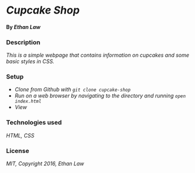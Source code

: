 # _Cupcake Shop_

#### By _**Ethan Law**_

### Description

_This is a simple webpage that contains information on cupcakes and some basic styles in CSS._

### Setup

* _Clone from Github with `git clone cupcake-shop`_
* _Run on a web browser by navigating to the directory and running `open index.html`_
* _View_

### Technologies used

_HTML, CSS_

### License

_MIT, Copyright 2016, Ethan Law_
